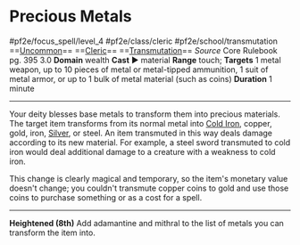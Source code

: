 # Precious Metals
#pf2e/focus_spell/level_4 #pf2e/class/cleric #pf2e/school/transmutation 
==[Uncommon](../../../rules/traits/uncommon.md)== ==[Cleric](../../../rules/traits/cleric.md)== ==[Transmutation](../../../rules/traits/transmutation.md)==
*Source* Core Rulebook pg. 395 3.0
**Domain** wealth
**Cast** ► material
**Range** touch; **Targets** 1 metal weapon, up to 10 pieces of metal or metal-tipped ammunition, 1 suit of metal armor, or up to 1 bulk of metal material (such as coins)
**Duration** 1 minute

---
Your deity blesses base metals to transform them into precious materials. The target item transforms from its normal metal into [Cold Iron](../../../Items/Materials/Cold%20Iron.md), copper, gold, iron, [Silver](../../../Items/Materials/Silver.md), or steel. An item transmuted in this way deals damage according to its new material. For example, a steel sword transmuted to cold iron would deal additional damage to a creature with a weakness to cold iron.

This change is clearly magical and temporary, so the item's monetary value doesn't change; you couldn't transmute copper coins to gold and use those coins to purchase something or as a cost for a spell.

<hr>

**Heightened (8th)** Add adamantine and mithral to the list of metals you can transform the item into.